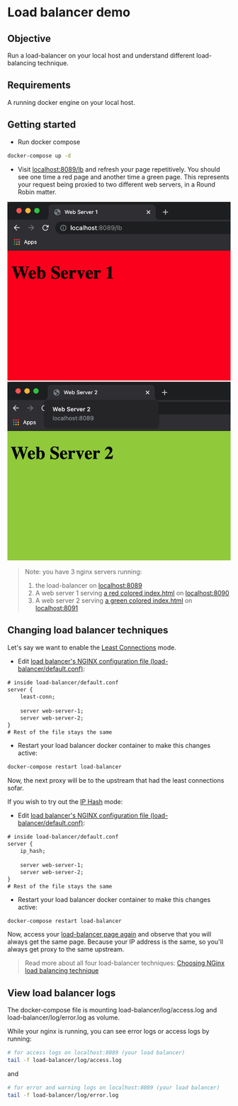 # Load balancer demo

## Objective

Run a load-balancer on your local host and understand different load-balancing technique.

## Requirements

A running docker engine on your local host.

## Getting started

- Run docker compose

```sh
docker-compose up -d
```

- Visit [localhost:8089/lb](http://localhost:8089/lb) and refresh your page repetitively. You should see one time a red page and another time a green page. This represents your request being proxied to two different web servers, in a Round Robin matter.

![red](docs/red-page.png)
![green](docs/green-page.png)

> Note: you have 3 nginx servers running:
>
> 1.  the load-balancer on [localhost:8089](http://localhost:8089)
> 1.  A web server 1 serving [a red colored index.html](web-server-1/index.html) on [localhost:8090](http://localhost:8090)
> 1.  A web server 2 serving [a green colored index.html](web-server-2/index.html) on [localhost:8091](http://localhost:8091)

## Changing load balancer techniques

Let's say we want to enable the [Least Connections](https://www.nginx.com/blog/choosing-nginx-plus-load-balancing-techniques/#least-connections) mode.

- Edit [load balancer's NGINX configuration file (load-balancer/default.conf)](load-balancer/default.conf):

```jinja2
# inside load-balancer/default.conf
server {
    least-conn;

    server web-server-1;
    server web-server-2;
}
# Rest of the file stays the same
```

- Restart your load balancer docker container to make this changes active:

```sh
docker-compose restart load-balancer
```

Now, the next proxy will be to the upstream that had the least connections sofar.

If you wish to try out the [IP Hash](https://www.nginx.com/blog/choosing-nginx-plus-load-balancing-techniques/#ip-hash) mode:

- Edit [load balancer's NGINX configuration file (load-balancer/default.conf)](load-balancer/default.conf):

```jinja2
# inside load-balancer/default.conf
server {
    ip_hash;

    server web-server-1;
    server web-server-2;
}
# Rest of the file stays the same
```

- Restart your load balancer docker container to make this changes active:

```sh
docker-compose restart load-balancer
```

Now, access your [load-balancer page again](http://localhost:8089/lb) and observe that you will always get the same page. Because your IP address is the same, so you'll always get proxy to the same upstream.

> Read more about all four load-balancer techniques: [Choosing NGinx load balancing technique](https://www.nginx.com/blog/choosing-nginx-plus-load-balancing-techniques)

## View load balancer logs

The docker-compose file is mounting load-balancer/log/access.log and load-balancer/log/error.log as volume.

While your nginx is running, you can see error logs or access logs by running:

```sh
# for access logs on localhost:8089 (your load balancer)
tail -f load-balancer/log/access.log
```

and

```sh
# for error and warning logs on localhost:8089 (your load balancer)
tail -f load-balancer/log/error.log
```
